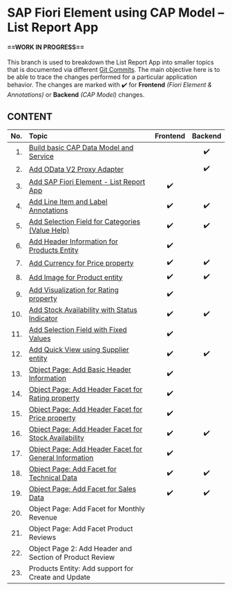 # SAP Fiori Element using CAP Model – List Report App

#### ==WORK IN PROGRESS==

This branch is used to breakdown the List Report App into smaller topics that is documented via different [Git Commits][commits]. The main objective here is to be able to trace the changes performed for a particular application behavior. The changes are marked with ✔️ for **Frontend** _(Fiori Element & Annotations)_ or **Backend** _(CAP Model)_ changes.

## CONTENT

| No. | Topic | Frontend | Backend |
| ---:|:----- |:--------:|:-------:|
| 1.  | [Build basic CAP Data Model and Service][commit-1] |   | ✔️ |
| 2.  | [Add OData V2 Proxy Adapter][commit-2] |   | ✔️ |
| 3.  | [Add SAP Fiori Element - List Report App][commit-3] | ✔️ |   |
| 4.  | [Add Line Item and Label Annotations][commit-4] | ✔️ | ✔️ |
| 5.  | [Add Selection Field for Categories (Value Help)][commit-5] | ✔️ | ✔️ |
| 6.  | [Add Header Information for Products Entity][commit-6] | ✔️ |   |
| 7.  | [Add Currency for Price property][commit-7] | ✔️ | ✔️ |
| 8.  | [Add Image for Product entity][commit-8] | ✔️ | ✔️ |
| 9.  | [Add Visualization for Rating property][commit-9] | ✔️ |   |
| 10. | [Add Stock Availability with Status Indicator][commit-10] | ✔️ | ✔️ |
| 11. | [Add Selection Field with Fixed Values][commit-11] | ✔️ |   |
| 12. | [Add Quick View using Supplier entity][commit-12] | ✔️ | ✔️ |
| 13. | [Object Page: Add Basic Header Information][commit-13] | ✔️ |   |
| 14. | [Object Page: Add Header Facet for Rating property][commit-14] | ✔️ |   |
| 15. | [Object Page: Add Header Facet for Price property][commit-15] | ✔️ |   |
| 16. | [Object Page: Add Header Facet for Stock Availability][commit-16] | ✔️ | ✔️ |
| 17. | [Object Page: Add Header Facet for General Information][commit-17] | ✔️ |   |
| 18. | [Object Page: Add Facet for Technical Data][commit-18] | ✔️ | ✔️ |
| 19. | [Object Page: Add Facet for Sales Data][commits] | ✔️ | ✔️ |
| 20. | Object Page: Add Facet for Monthly Revenue |   |   |
| 21. | Object Page: Add Facet Product Reviews |   |   |
| 22. | Object Page 2: Add Header and Section of Product Review |   |   |
| 23. | Products Entity: Add support for Create and Update |   |   |

[commits]: ../../commits/demo-list-report
[commit-1]: ../../commit/0baeed6310c132f0765c38288003471153eb205e
[commit-2]: ../../commit/e1e066b31adb313bccf2a9e932b30217cf026556
[commit-3]: ../../commit/b633d7e9177e41710894182d6c6d212d64b31df7
[commit-4]: ../../commit/4b96d0beaa1775e71a63afc41269957233c60ac4
[commit-5]: ../../commit/c6c8c3d9c06480a9439e9390551015c2adc3e80e
[commit-6]: ../../commit/08d130ed4756a07541e87a4e1096226959b1bf9d
[commit-7]: ../../commit/d6c2834ebd1d73680890489157d0ccbfb5dcebf1
[commit-8]: ../../commit/3e7fb97c08dfebf1a1736b7e50d728a0c64f6e59
[commit-9]: ../../commit/7e2de2a040e5c9b811aa4b16ec705f20567cd038
[commit-10]: ../../commit/0d9b70d0b430d6bf32f952d4b546330b151d9819
[commit-11]: ../../commit/68fb7d7a362c851013a1bd2e29bb20e2b73bb419
[commit-12]: ../../commit/71bd15ee2b3558ecbc727aae2696fb0936f26263
[commit-13]: ../../commit/14642a350d5cc60edbe2f1ab9f73d91c3157b67f
[commit-14]: ../../commit/0709c6b689ecc5c9a5eb6836d79a1e3c33c43b46
[commit-15]: ../../commit/ccdb924c02d1ece7c31b42cd8b062406055725dc
[commit-16]: ../../commit/bb6ae95251cc0bba2fcd31bda15c9d29542035f6
[commit-17]: ../../commit/d4c80aa5a7c33c66c985580e16ab2b2df532a04c
[commit-18]: ../../commit/d061fa4239e5e4e15c0483c090bb0377144167af